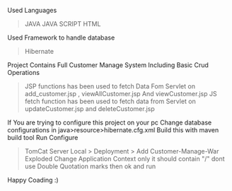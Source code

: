 Used Languages
   >JAVA
   >JAVA SCRIPT
   >HTML

Used Framework to handle database
  >Hibernate


Project Contains Full Customer Manage System Including Basic Crud Operations

>JSP functions has been used to fetch Data Fom Servlet on add_customer.jsp , viewAllCustomer.jsp And viewCustomer.jsp
>JS fetch function has been used to fetch data from Servlet on updateCustomer.jsp and deleteCustomer.jsp


If You are trying to configure this project on your pc Change database configurations in java>resource>hibernate.cfg.xml
Build this with maven build tool 
Run Configure 
>TomCat Server Local > Deployment > Add Customer-Manage-War Exploded
>Change Application Context only it should contain "/" dont use Double Quotation marks
>then ok and run
>

Happy Coading :)
